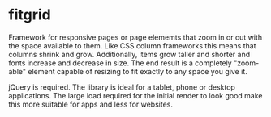 fitgrid
=========

Framework for responsive pages or page elememts that zoom in or out with the space available to them. Like CSS column frameworks this means that columns shrink and grow. Additionally, items grow taller and shorter and fonts increase and decrease in size. The end result is a completely "zoom-able" element capable of resizing to fit exactly to any space you give it.

jQuery is required. The library is ideal for a tablet, phone or desktop applications. The large load required for the initial render to look good make this more suitable for apps and less for websites.
